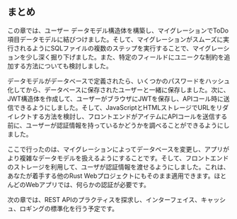 ## まとめ

この章では、ユーザー データモデル構造体を構築し、マイグレーションでToDo項目データモデルに結びつけました。そして、マイグレーションがスムーズに実行されるようにSQLファイルの複数のステップを実行することで、マイグレーションを少し深く掘り下げました。また、特定のフィールドにユニークな制約を追加する方法についても検討しました。

データモデルがデータベースで定義されたら、いくつかのパスワードをハッシュ化してから、データベースに保存されたユーザーと一緒に保存しました。次に、JWT構造体を作成して、ユーザーがブラウザにJWTを保存し、APIコール時に送信できるようにしました。そして、JavaScriptとHTMLストレージでURLをリダイレクトする方法を検討し、フロントエンドがアイテムにAPIコールを送信する前に、ユーザーが認証情報を持っているかどうかを調べることができるようにしました。

ここで行ったのは、マイグレーションによってデータベースを変更し、アプリがより複雑なデータモデルを扱えるようにすることです。そして、フロントエンドのストレージを利用して、ユーザが認証情報を渡せるようにしました。これは、あなたが着手する他のRust Webプロジェクトにもそのまま適用できます。ほとんどのWebアプリでは、何らかの認証が必要です。

次の章では、REST APIのプラクティスを探求し、インターフェイス、キャッシュ、ロギングの標準化を行う予定です。
